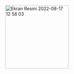 

<img width="200" alt="Ekran Resmi 2022-08-17 12 58 03" src="https://user-images.githubusercontent.com/75534004/185091528-52e532d5-2533-466d-b9ce-5285bdb418aa.png">
